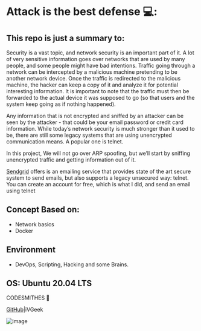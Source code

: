 # Attack is the best defense 💻:

## This repo is just a summary to:

Security is a vast topic, and network security is an important part of it. A lot of very sensitive information goes over networks that are used by many people, and some people might have bad intentions. Traffic going through a network can be intercepted by a malicious machine pretending to be another network device. Once the traffic is redirected to the malicious machine, the hacker can keep a copy of it and analyze it for potential interesting information. It is important to note that the traffic must then be forwarded to the actual device it was supposed to go (so that users and the system keep going as if nothing happened).

Any information that is not encrypted and sniffed by an attacker can be seen by the attacker - that could be your email password or credit card information. While today’s network security is much stronger than it used to be, there are still some legacy systems that are using unencrypted communication means. A popular one is telnet.

In this project, We will not go over ARP spoofing, but we’ll start by sniffing unencrypted traffic and getting information out of it.

[Sendgrid](https://sendgrid.com/) offers is an emailing service that provides state of the art secure system to send emails, but also supports a legacy unsecured way: telnet. You can create an account for free, which is what I did, and send an email using telnet


## Concept Based on:

* Network basics
* Docker

## Environment
* DevOps, Scripting, Hacking and some Brains.

## OS: Ubuntu 20.04 LTS

CODESMITHES 🦊

[GitHub](https://github.com/iVGeek)|iVGeek

![image](https://github.com/iVGeek/alx-system_engineering-devops/blob/master/attack_is_the_best_defense/png_spoof.png)
